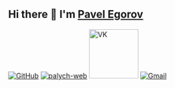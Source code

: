 ## Hi there 👋 I'm [Pavel Egorov](https://Palych18)
[<img alt="GitHub" src="https://img.shields.io/badge/GitHub-100000?logo=github&style=for-the-badge&logoColor=white">](https://github.com/Palych18)
[<img alt="palych-web" src="https://img.shields.io/badge/Portfolio-%23000000.svg?&style=for-the-badge">](https://palych-web.com)
[<img alt="VK" width="100" src="https://img.shields.io/badge/VK-4A76A8?logo=vk&style=for-the-badge&logoColor=white">](https://vk.com/feed)
[<img alt="Gmail" src="https://img.shields.io/badge/Gmail-D14836?style=for-the-badge&logo=gmail&logoColor=white" />](mailto:paulyugoroff@gmail.com)
